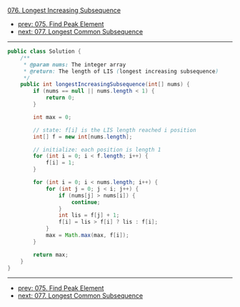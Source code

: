 [076. Longest Increasing Subsequence](http://www.lintcode.com/problem/longest-increasing-subsequence)

- [prev: 075. Find Peak Element](075-find-peak-element.md)
- [next: 077. Longest Common Subsequence](077-longest-common-subsequence.md)

---

```java
public class Solution {
    /**
     * @param nums: The integer array
     * @return: The length of LIS (longest increasing subsequence)
     */
    public int longestIncreasingSubsequence(int[] nums) {
        if (nums == null || nums.length < 1) {
            return 0;
        }

        int max = 0;

        // state: f[i] is the LIS length reached i position
        int[] f = new int[nums.length];

        // initialize: each position is length 1
        for (int i = 0; i < f.length; i++) {
            f[i] = 1;
        }

        for (int i = 0; i < nums.length; i++) {
            for (int j = 0; j < i; j++) {
                if (nums[j] > nums[i]) {
                    continue;
                }
                int lis = f[j] + 1;
                f[i] = lis > f[i] ? lis : f[i];
            }
            max = Math.max(max, f[i]);
        }

        return max;
    }
}
```
---

- [prev: 075. Find Peak Element](075-find-peak-element.md)
- [next: 077. Longest Common Subsequence](077-longest-common-subsequence.md)
